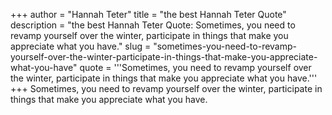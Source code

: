 +++
author = "Hannah Teter"
title = "the best Hannah Teter Quote"
description = "the best Hannah Teter Quote: Sometimes, you need to revamp yourself over the winter, participate in things that make you appreciate what you have."
slug = "sometimes-you-need-to-revamp-yourself-over-the-winter-participate-in-things-that-make-you-appreciate-what-you-have"
quote = '''Sometimes, you need to revamp yourself over the winter, participate in things that make you appreciate what you have.'''
+++
Sometimes, you need to revamp yourself over the winter, participate in things that make you appreciate what you have.
